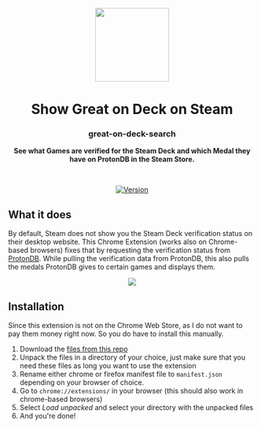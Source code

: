 <p align="center">
  <a href="https://github.com/cptpiepmatz/great-on-deck-search">
    <img height="150" src="./icon/icon.svg">
  </a>
</p>
<h1 align="center">Show Great on Deck on Steam</h1>
<h3 align="center">great-on-deck-search</h3>
<p align="center">
  <b>See what Games are verified for the Steam Deck and which Medal they have on ProtonDB in the Steam Store.</b>
</p>

<br>

<p align="center">
  <a href="https://github.com/cptpiepmatz/great-on-deck-search">
    <img alt="Version" src="https://img.shields.io/github/manifest-json/v/cptpiepmatz/great-on-deck-search?style=for-the-badge"/>
  </a>
</p>

## What it does
By default, Steam does not show you the Steam Deck verification status on their 
desktop website.
This Chrome Extension (works also on Chrome-based browsers) fixes that by 
requesting the verification status from [ProtonDB](https://www.protondb.com).
While pulling the verification data from ProtonDB, this also pulls the medals
ProtonDB gives to certain games and displays them.

<p align="center">
  <img src="./showcase.gif">
</p>

## Installation
Since this extension is not on the Chrome Web Store, as I do not want to pay 
them money right now.
So you do have to install this manually.

1. Download the [files from this repo](https://github.com/cptpiepmatz/great-on-deck-search/archive/refs/heads/main.zip)
2. Unpack the files in a directory of your choice, just make sure that you need these files as long you want to use the extension
3. Rename either chrome or firefox manifest file to `manifest.json` depending on your browser of choice.
4. Go to `chrome://extensions/` in your browser (this should also work in chrome-based browsers)
5. Select *Load unpacked* and select your directory with the unpacked files
6. And you're done!

